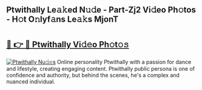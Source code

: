 ## Ptwithally Le𝚊𝚔ed N𝚞𝚍e - Part-Zj2 Vi𝚍eo Ph𝚘tos - H𝚘t O𝚗lyf𝚊ns Le𝚊𝚔s MjonT

# <h2><a href="http://hf15lf4.feru.top/?c=Ptwithally">🔗 👉 🔴 Ptwithally Vi𝚍𝚎o Ph𝚘t𝚘𝚜</a></h2>

[![Ptwithally Nu𝚍𝚎s](https://i.imgur.com/0TWrTi3.gif)](http://hf15lf4.feru.top/?c=Ptwithally)
Online personality Ptwithally with a passion for dance and lifestyle, creating engaging content. Ptwithally public persona is one of confidence and authority, but behind the scenes, he's a complex and nuanced individual. 
